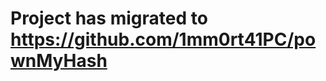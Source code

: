 <h1>Project has migrated to <a href="https://github.com/1mm0rt41PC/pownMyHash">https://github.com/1mm0rt41PC/pownMyHash</a></h1>
